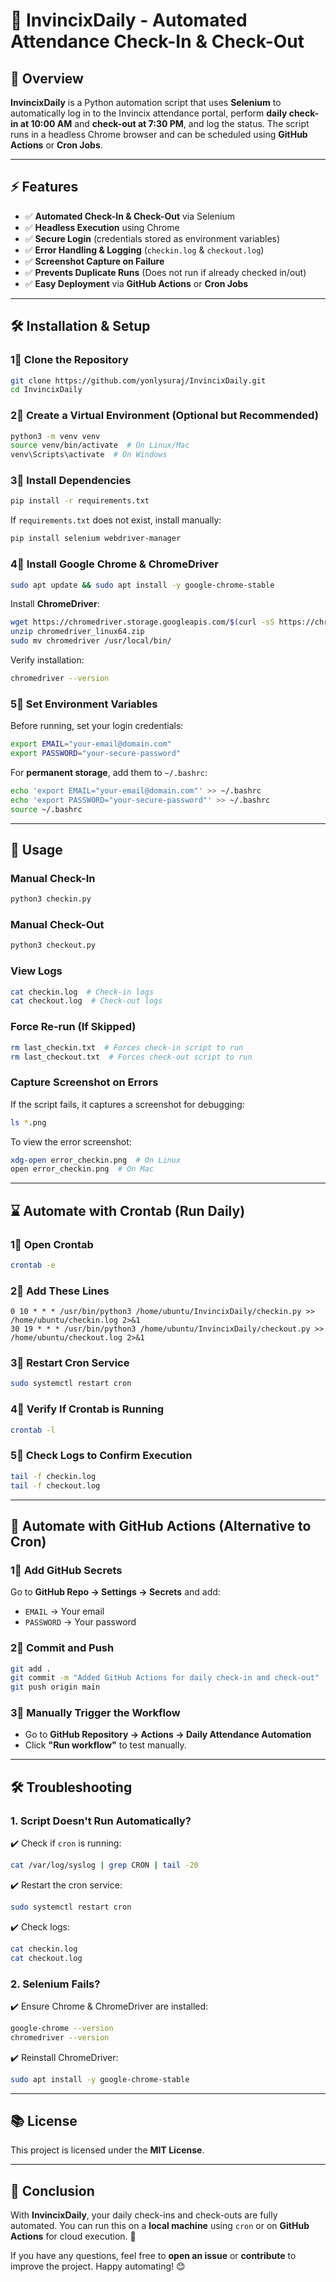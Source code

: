 # 🚀 InvincixDaily - Automated Attendance Check-In & Check-Out

## 📌 Overview
**InvincixDaily** is a Python automation script that uses **Selenium** to automatically log in to the Invincix attendance portal, perform **daily check-in at 10:00 AM** and **check-out at 7:30 PM**, and log the status. The script runs in a headless Chrome browser and can be scheduled using **GitHub Actions** or **Cron Jobs**.

---

## ⚡ Features
- ✅ **Automated Check-In & Check-Out** via Selenium
- ✅ **Headless Execution** using Chrome
- ✅ **Secure Login** (credentials stored as environment variables)
- ✅ **Error Handling & Logging** (`checkin.log` & `checkout.log`)
- ✅ **Screenshot Capture on Failure**
- ✅ **Prevents Duplicate Runs** (Does not run if already checked in/out)
- ✅ **Easy Deployment** via **GitHub Actions** or **Cron Jobs**

---

## 🛠️ Installation & Setup

### **1⃣ Clone the Repository**
```sh
git clone https://github.com/yonlysuraj/InvincixDaily.git
cd InvincixDaily
```

### **2⃣ Create a Virtual Environment (Optional but Recommended)**
```sh
python3 -m venv venv
source venv/bin/activate  # On Linux/Mac
venv\Scripts\activate  # On Windows
```

### **3⃣ Install Dependencies**
```sh
pip install -r requirements.txt
```

If `requirements.txt` does not exist, install manually:
```sh
pip install selenium webdriver-manager
```

### **4⃣ Install Google Chrome & ChromeDriver**
```sh
sudo apt update && sudo apt install -y google-chrome-stable
```
Install **ChromeDriver**:
```sh
wget https://chromedriver.storage.googleapis.com/$(curl -sS https://chromedriver.storage.googleapis.com/LATEST_RELEASE)/chromedriver_linux64.zip
unzip chromedriver_linux64.zip
sudo mv chromedriver /usr/local/bin/
```
Verify installation:
```sh
chromedriver --version
```

### **5⃣ Set Environment Variables**
Before running, set your login credentials:
```sh
export EMAIL="your-email@domain.com"
export PASSWORD="your-secure-password"
```
For **permanent storage**, add them to `~/.bashrc`:
```sh
echo 'export EMAIL="your-email@domain.com"' >> ~/.bashrc
echo 'export PASSWORD="your-secure-password"' >> ~/.bashrc
source ~/.bashrc
```

---

## 🚀 Usage

### **Manual Check-In**
```sh
python3 checkin.py
```

### **Manual Check-Out**
```sh
python3 checkout.py
```

### **View Logs**
```sh
cat checkin.log  # Check-in logs
cat checkout.log  # Check-out logs
```

### **Force Re-run (If Skipped)**
```sh
rm last_checkin.txt  # Forces check-in script to run
rm last_checkout.txt  # Forces check-out script to run
```

### **Capture Screenshot on Errors**
If the script fails, it captures a screenshot for debugging:
```sh
ls *.png
```
To view the error screenshot:
```sh
xdg-open error_checkin.png  # On Linux
open error_checkin.png  # On Mac
```

---

## ⌛ Automate with Crontab (Run Daily)

### **1⃣ Open Crontab**
```sh
crontab -e
```

### **2⃣ Add These Lines**
```
0 10 * * * /usr/bin/python3 /home/ubuntu/InvincixDaily/checkin.py >> /home/ubuntu/checkin.log 2>&1
30 19 * * * /usr/bin/python3 /home/ubuntu/InvincixDaily/checkout.py >> /home/ubuntu/checkout.log 2>&1
```

### **3⃣ Restart Cron Service**
```sh
sudo systemctl restart cron
```

### **4⃣ Verify If Crontab is Running**
```sh
crontab -l
```

### **5⃣ Check Logs to Confirm Execution**
```sh
tail -f checkin.log
tail -f checkout.log
```

---

## 🔄 Automate with GitHub Actions (Alternative to Cron)

### **1⃣ Add GitHub Secrets**
Go to **GitHub Repo → Settings → Secrets** and add:
- `EMAIL` → Your email
- `PASSWORD` → Your password

### **2⃣ Commit and Push**
```sh
git add .
git commit -m "Added GitHub Actions for daily check-in and check-out"
git push origin main
```

### **3⃣ Manually Trigger the Workflow**
- Go to **GitHub Repository → Actions → Daily Attendance Automation**
- Click **"Run workflow"** to test manually.

---

## 🛠️ Troubleshooting

### **1. Script Doesn't Run Automatically?**
✔️ Check if `cron` is running:
```sh
cat /var/log/syslog | grep CRON | tail -20
```
✔️ Restart the cron service:
```sh
sudo systemctl restart cron
```
✔️ Check logs:
```sh
cat checkin.log
cat checkout.log
```

### **2. Selenium Fails?**
✔️ Ensure Chrome & ChromeDriver are installed:
```sh
google-chrome --version
chromedriver --version
```
✔️ Reinstall ChromeDriver:
```sh
sudo apt install -y google-chrome-stable
```

---

## 📚 License
This project is licensed under the **MIT License**.

---

## 🎯 Conclusion
With **InvincixDaily**, your daily check-ins and check-outs are fully automated. You can run this on a **local machine** using `cron` or on **GitHub Actions** for cloud execution. 🚀

If you have any questions, feel free to **open an issue** or **contribute** to improve the project. Happy automating! 😊

